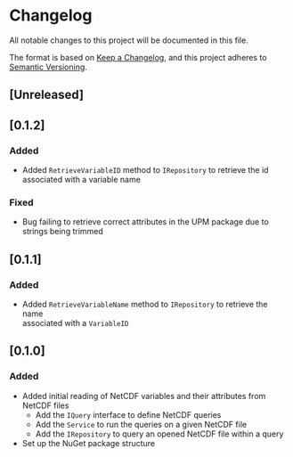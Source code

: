 # Changelog
All notable changes to this project will be documented in this file.

The format is based on [Keep a Changelog](https://keepachangelog.com/en/1.0.0/),
and this project adheres to [Semantic Versioning](https://semver.org/spec/v2.0.0.html).

## [Unreleased]

## [0.1.2]
### Added
- Added `RetrieveVariableID` method to `IRepository` to retrieve the id
  associated with a variable name

### Fixed
- Bug failing to retrieve correct attributes in the UPM package due to strings being trimmed

## [0.1.1]
### Added
- Added `RetrieveVariableName` method to `IRepository` to retrieve the name  
  associated with a `VariableID`

## [0.1.0]
### Added
- Added initial reading of NetCDF variables and their attributes from NetCDF files
   - Add the `IQuery` interface to define NetCDF queries
   - Add the `Service` to run the queries on a given NetCDF file
   - Add the `IRepository` to query an opened NetCDF file within a query
- Set up the NuGet package structure
